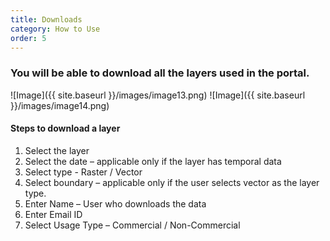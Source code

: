 ```yaml
---
title: Downloads
category: How to Use
order: 5
---
```

### You will be able to download all the layers used in the portal.

![Image]({{ site.baseurl }}/images/image13.png)
![Image]({{ site.baseurl }}/images/image14.png)

#### Steps to download a layer


1. Select the layer
2. Select the date – applicable only if the layer has temporal data
3. Select type - Raster / Vector
4. Select boundary – applicable only if the user selects vector as the layer type.
5. Enter Name – User who downloads the data
6. Enter Email ID
7. Select Usage Type – Commercial / Non-Commercial
